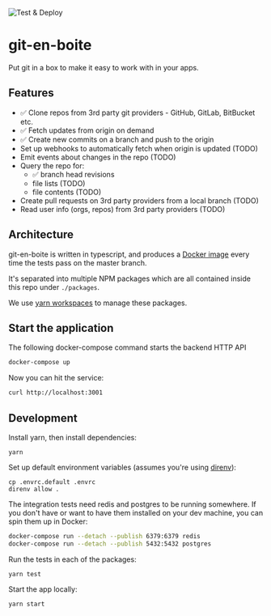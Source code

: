 ![Test & Deploy](https://github.com/SmartBear/git-en-boite/workflows/Run%20tests/badge.svg)

# git-en-boite

Put git in a box to make it easy to work with in your apps.

## Features

- ✅ Clone repos from 3rd party git providers - GitHub, GitLab, BitBucket etc.
- ✅ Fetch updates from origin on demand
- ✅ Create new commits on a branch and push to the origin
- Set up webhooks to automatically fetch when origin is updated (TODO)
- Emit events about changes in the repo (TODO)
- Query the repo for:
  - ✅ branch head revisions
  - file lists (TODO)
  - file contents (TODO)
- Create pull requests on 3rd party providers from a local branch (TODO)
- Read user info (orgs, repos) from 3rd party providers (TODO)

## Architecture

git-en-boite is written in typescript, and produces a [Docker image](https://hub.docker.com/repository/docker/smartbear/git-en-boite) every time the tests pass on the master branch.

It's separated into multiple NPM packages which are all contained inside this repo under `./packages`.

We use [yarn workspaces](https://classic.yarnpkg.com/en/docs/workspaces) to manage these packages.

## Start the application

The following docker-compose command starts the backend HTTP API

```bash
docker-compose up
```

Now you can hit the service:

```bash
curl http://localhost:3001
```

## Development

Install yarn, then install dependencies:

```
yarn
```

Set up default environment variables (assumes you're using [direnv](https://direnv.net/)):

```
cp .envrc.default .envrc
direnv allow .
```

The integration tests need redis and postgres to be running somewhere. If you don't have or want to have them installed on your dev machine, you can spin them up in Docker:

```bash
docker-compose run --detach --publish 6379:6379 redis
docker-compose run --detach --publish 5432:5432 postgres
```

Run the tests in each of the packages:

```
yarn test
```

Start the app locally:

```
yarn start
```
